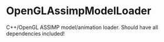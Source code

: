 OpenGLAssimpModelLoader
=======================

C++/OpenGL ASSIMP model/animation loader. Should have all dependencies included!


